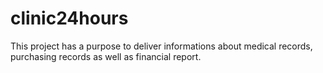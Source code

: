# clinic24hours
This project has a purpose to deliver informations about medical records, purchasing records as well as financial report.
